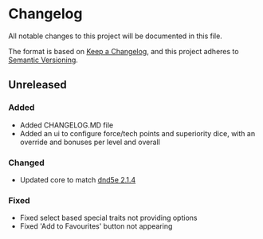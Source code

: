 # Changelog

All notable changes to this project will be documented in this file.

The format is based on [Keep a Changelog](https://keepachangelog.com/en/1.0.0/), and this project adheres to [Semantic Versioning](https://semver.org/spec/v2.0.0.html).

## Unreleased

### Added

- Added CHANGELOG.MD file
- Added an ui to configure force/tech points and superiority dice, with an override and bonuses per level and overall

### Changed

- Updated core to match [dnd5e 2.1.4](https://github.com/foundryvtt/dnd5e/releases/tag/release-2.1.4)

### Fixed

- Fixed select based special traits not providing options
- Fixed 'Add to Favourites' button not appearing
